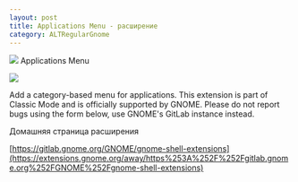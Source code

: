 ```yaml
---
layout: post
title: Applications Menu - расширение
category: ALTRegularGnome
---
```


![](https://extensions.gnome.org/extension-data/icons/icon_6.png)  Applications Menu

![](https://extensions.gnome.org/extension-data/screenshots/screenshot_6_5MMPK4p.png)


Add a category-based menu for applications. This extension is part of Classic Mode and is officially supported by GNOME. Please do not report bugs using the form below, use GNOME's GitLab instance instead.

Домашняя страница расширения

[https://gitlab.gnome.org/GNOME/gnome-shell-extensions](https://extensions.gnome.org/away/https%253A%252F%252Fgitlab.gnome.org%252FGNOME%252Fgnome-shell-extensions)